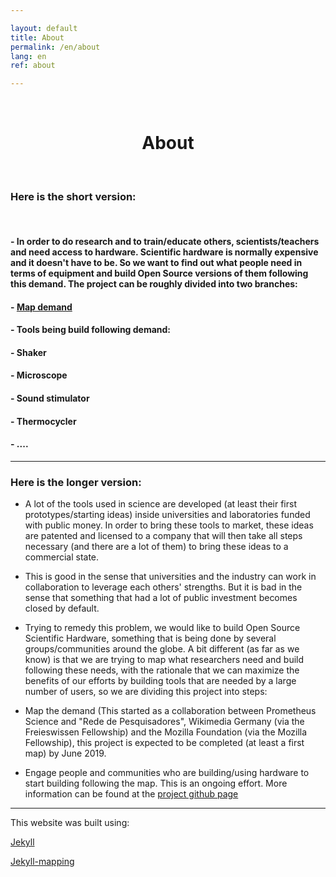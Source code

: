 ```yaml
---

layout: default
title: About
permalink: /en/about
lang: en
ref: about

---
```



<br>
  <center>
    <h1> About </h1>  
  </center>
<br>


### Here is the short version:


<br>





#### - In order to do research and to train/educate others, scientists/teachers and need access to hardware. Scientific hardware is normally expensive and it doesn't have to be. So we want to find out what people need in terms of equipment and build Open Source versions of them following this demand. The project can be roughly divided into two branches:

#### - [Map demand](https://github.com/FOSH-following-demand/map_fosh_demand)
#### - Tools being build following demand:
#### - Shaker
#### - Microscope
#### - Sound stimulator
#### - Thermocycler
#### - ....


---

### Here is the longer version:

 - A lot of the tools used in science are developed (at least their first prototypes/starting ideas) inside universities and laboratories funded with public money. In order to bring these tools to market, these ideas are patented and licensed to a company that will then take all steps necessary (and there are a lot of them) to bring these ideas to a commercial state.

 - This is good in the sense that universities and the industry can work in collaboration to leverage each others' strengths. But it is bad in the sense that something that had a lot of public investment becomes closed by default.

 - Trying to remedy this problem, we would like to build Open Source Scientific Hardware, something that is being done by several groups/communities around the globe. A bit different (as far as we know) is that we are trying to map what researchers need and build following these needs, with the rationale that we can maximize the benefits of our efforts by building tools that are needed by a large number of users, so we are dividing this project into steps:

  -  Map the demand (This started as a collaboration between Prometheus Science and "Rede de Pesquisadores", Wikimedia Germany (via the Freieswissen Fellowship) and the Mozilla Foundation (via the Mozilla Fellowship), this project is expected to be completed (at least a first map) by June 2019.


  -  Engage people and communities who are building/using hardware to start building following the map. This is an ongoing effort. More information can be found at the [project github page](https://github.com/FOSH-following-demand)

---

This website was built using:

[Jekyll](https://jekyllrb.com)  

[Jekyll-mapping](https://github.com/matthewowen/jekyll-mapping)
